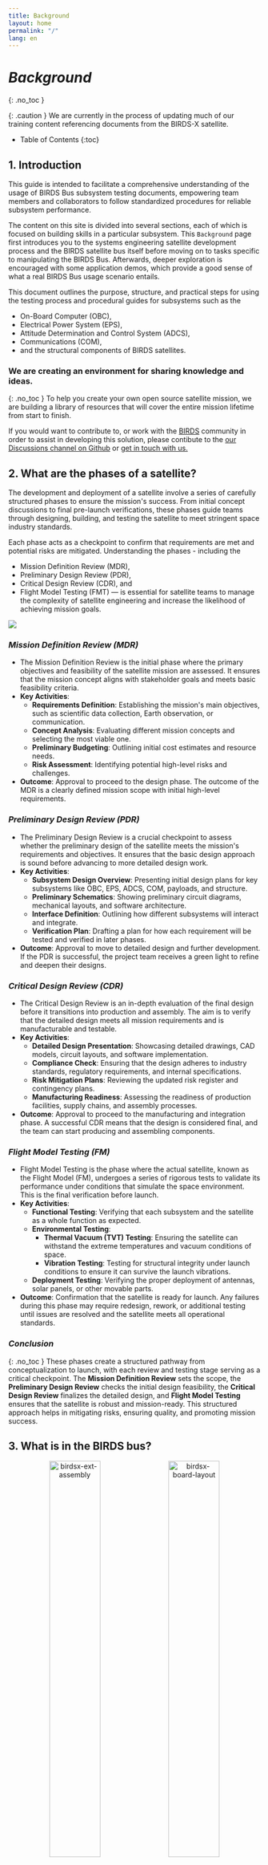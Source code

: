 ```yaml
---
title: Background
layout: home
permalink: "/"
lang: en
---
```


# *Background*
{: .no_toc }

{: .caution }
We are currently in the process of updating much of our training content referencing documents from the BIRDS-X satellite.

- Table of Contents
{:toc}

## **1. Introduction**
  
   This guide is intended to facilitate a comprehensive understanding of the usage of BIRDS Bus subsystem testing documents, empowering team members and collaborators to follow standardized procedures for reliable subsystem performance.

   The content on this site is divided into several sections, each of which is focused on building skills in a particular subsystem. This `Background` page first introduces you to the systems engineering satellite development process and the BIRDS satellite bus itself before moving on to tasks specific to manipulating the BIRDS Bus. Afterwards, deeper exploration is encouraged with some application demos, which provide a good sense of what a real BIRDS Bus usage scenario entails. 

   This document outlines the purpose, structure, and practical steps for using the testing process and procedural guides for subsystems such as the 
   - On-Board Computer (OBC), 
   - Electrical Power System (EPS), 
   - Attitude Determination and Control System (ADCS), 
   - Communications (COM), 
   - and the structural components of BIRDS satellites.

### We are creating an environment for sharing knowledge and ideas.
{: .no_toc }
To help you create your own open source satellite mission, we are building a library of resources that will cover the entire mission lifetime from start to finish. 

If you would want to contribute to, or work with the [BIRDS] community in order to assist in developing this solution, please contibute to the [our Discussions channel on Github] or [get in touch with us.]

## **2. What are the phases of a satellite?**
  The development and deployment of a satellite involve a series of carefully structured phases to ensure the mission's success. From initial concept discussions to final pre-launch verifications, these phases guide teams through designing, building, and testing the satellite to meet stringent space industry standards. 
    
  Each phase acts as a checkpoint to confirm that requirements are met and potential risks are mitigated. Understanding the phases - including the
  - Mission Definition Review (MDR), 
  - Preliminary Design Review (PDR), 
  - Critical Design Review (CDR), and 
  - Flight Model Testing (FMT) 
  — is essential for satellite teams to manage the complexity of satellite engineering and increase the likelihood of achieving mission goals.

[![](https://mermaid.ink/img/pako:eNqNVU2PmzAQ_SuWDz3BCkPIB7dts6kqFbXaVQ-tuFh4QqyCTW2TNo32v3eApOySsLu5xGZmnt97M5gjzbUAmlDf9zOVa7WVRZIpQtwOKkiIAp2pLlZw5VwbwZh0JZAH7qAspQOSyhKs0wpsHxcY2WhTcUfId_z5aeqv133MQu6kxmUqrW0XeGYOtSMC9lDqGkSfl67v2z-SVGdwj-RGOo_w0CNhwGZ-wPww8MjsVHFLHLc_sYKzIYHFHlmJ50cPxHu9jeHdcwFWFqrP5UqjA-YE2fIYEAlp8UegZzk1P5SaixMY4oizsgqU6_YO9UhV9PVfTzqvCY3OOkI_GnSOqSWDGS2ziI2YvW_sUwoT-tC2rcMHnbuLEcSdKqQCMMiaVDgvJZHKQXHy7d1zRR8mO3cW87RrV4ic01jY6mHhZPus3rrf3MClvE36IoXID1ZvohBEnaXLEYVNKYude92KF5DDeScuHiF_NLrBEbEH66AaBBrYy3a8XmsejkkUXDRP-E77d6fJm4QYvMH3h0UjlC819Bp5SeqSt1IN7IAby8s3QM6uNHJj4FcDKj_ge6iNkKr38NPt_bdpxGFK42hyMLAtcg_mQJwmn3mj8h2pjd5LAeZ1rmzuXVDtQaZrWTBl1ws140PW0ta6s5N6tAK8P6XAm_nYZmW0u5AzmuBSwJY3pctoph4xlTdOPxxUThNnGvAojlCxo8mWlxZ3Td1ex2vJcUar_09BSKdN2t_93SfAozVXNDnSPzRhLL5ZzIJluFzF82AWLpYePdAEtzcsXsyiKF7NozAOHz36V2tEZV31j27dknj8B6oH7-0?type=png)](https://mermaid.live/edit#pako:eNqNVU2PmzAQ_SuWDz3BCkPIB7dts6kqFbXaVQ-tuFh4QqyCTW2TNo32v3eApOySsLu5xGZmnt97M5gjzbUAmlDf9zOVa7WVRZIpQtwOKkiIAp2pLlZw5VwbwZh0JZAH7qAspQOSyhKs0wpsHxcY2WhTcUfId_z5aeqv133MQu6kxmUqrW0XeGYOtSMC9lDqGkSfl67v2z-SVGdwj-RGOo_w0CNhwGZ-wPww8MjsVHFLHLc_sYKzIYHFHlmJ50cPxHu9jeHdcwFWFqrP5UqjA-YE2fIYEAlp8UegZzk1P5SaixMY4oizsgqU6_YO9UhV9PVfTzqvCY3OOkI_GnSOqSWDGS2ziI2YvW_sUwoT-tC2rcMHnbuLEcSdKqQCMMiaVDgvJZHKQXHy7d1zRR8mO3cW87RrV4ic01jY6mHhZPus3rrf3MClvE36IoXID1ZvohBEnaXLEYVNKYude92KF5DDeScuHiF_NLrBEbEH66AaBBrYy3a8XmsejkkUXDRP-E77d6fJm4QYvMH3h0UjlC819Bp5SeqSt1IN7IAby8s3QM6uNHJj4FcDKj_ge6iNkKr38NPt_bdpxGFK42hyMLAtcg_mQJwmn3mj8h2pjd5LAeZ1rmzuXVDtQaZrWTBl1ws140PW0ta6s5N6tAK8P6XAm_nYZmW0u5AzmuBSwJY3pctoph4xlTdOPxxUThNnGvAojlCxo8mWlxZ3Td1ex2vJcUar_09BSKdN2t_93SfAozVXNDnSPzRhLL5ZzIJluFzF82AWLpYePdAEtzcsXsyiKF7NozAOHz36V2tEZV31j27dknj8B6oH7-0)


### *Mission Definition Review (MDR)*
- The Mission Definition Review is the initial phase where the primary objectives and feasibility of the satellite mission are assessed. It ensures that the mission concept aligns with stakeholder goals and meets basic feasibility criteria.
- **Key Activities**:
  - **Requirements Definition**: Establishing the mission's main objectives, such as scientific data collection, Earth observation, or communication.
  - **Concept Analysis**: Evaluating different mission concepts and selecting the most viable one.
  - **Preliminary Budgeting**: Outlining initial cost estimates and resource needs.
  - **Risk Assessment**: Identifying potential high-level risks and challenges.
- **Outcome**: Approval to proceed to the design phase. The outcome of the MDR is a clearly defined mission scope with initial high-level requirements.

### *Preliminary Design Review (PDR)*
- The Preliminary Design Review is a crucial checkpoint to assess whether the preliminary design of the satellite meets the mission's requirements and objectives. It ensures that the basic design approach is sound before advancing to more detailed design work.
- **Key Activities**:
  - **Subsystem Design Overview**: Presenting initial design plans for key subsystems like OBC, EPS, ADCS, COM, payloads, and structure.
  - **Preliminary Schematics**: Showing preliminary circuit diagrams, mechanical layouts, and software architecture.
  - **Interface Definition**: Outlining how different subsystems will interact and integrate.
  - **Verification Plan**: Drafting a plan for how each requirement will be tested and verified in later phases.
- **Outcome**: Approval to move to detailed design and further development. If the PDR is successful, the project team receives a green light to refine and deepen their designs.

### *Critical Design Review (CDR)*
- The Critical Design Review is an in-depth evaluation of the final design before it transitions into production and assembly. The aim is to verify that the detailed design meets all mission requirements and is manufacturable and testable.
- **Key Activities**:
  - **Detailed Design Presentation**: Showcasing detailed drawings, CAD models, circuit layouts, and software implementation.
  - **Compliance Check**: Ensuring that the design adheres to industry standards, regulatory requirements, and internal specifications.
  - **Risk Mitigation Plans**: Reviewing the updated risk register and contingency plans.
  - **Manufacturing Readiness**: Assessing the readiness of production facilities, supply chains, and assembly processes.
- **Outcome**: Approval to proceed to the manufacturing and integration phase. A successful CDR means that the design is considered final, and the team can start producing and assembling components.

### *Flight Model Testing (FM)*
- Flight Model Testing is the phase where the actual satellite, known as the Flight Model (FM), undergoes a series of rigorous tests to validate its performance under conditions that simulate the space environment. This is the final verification before launch.
- **Key Activities**:
  - **Functional Testing**: Verifying that each subsystem and the satellite as a whole function as expected.
  - **Environmental Testing**:
    - **Thermal Vacuum (TVT) Testing**: Ensuring the satellite can withstand the extreme temperatures and vacuum conditions of space.
    - **Vibration Testing**: Testing for structural integrity under launch conditions to ensure it can survive the launch vibrations.
  - **Deployment Testing**: Verifying the proper deployment of antennas, solar panels, or other movable parts.
- **Outcome**: Confirmation that the satellite is ready for launch. Any failures during this phase may require redesign, rework, or additional testing until issues are resolved and the satellite meets all operational standards.

### *Conclusion*
{: .no_toc }
These phases create a structured pathway from conceptualization to launch, with each review and testing stage serving as a critical checkpoint. The **Mission Definition Review** sets the scope, the **Preliminary Design Review** checks the initial design feasibility, the **Critical Design Review** finalizes the detailed design, and **Flight Model Testing** ensures that the satellite is robust and mission-ready. This structured approach helps in mitigating risks, ensuring quality, and promoting mission success.

## **3. What is in the BIRDS bus?**
<p align="center">
  <img alt="birdsx-ext-assembly" src="/assets/images/birdsx-ext-assembly.png" width="45%">
&nbsp;
  <img alt="birdsx-board-layout" src="/assets/images/birdsx-board-layout.png" width="45%">
</p>

- The bus includes the following key components:
     - **On-Board Computer (OBC)**: Handles the satellite’s core computing needs.
![](https://github.com/BIRDSOpenSource/BIRDSX-PCB_Design/blob/main/OBC/BIRDS-X_OBC.png)
     - **Electrical Power System (EPS)**: Manages power generation, storage, and distribution.
     - **Attitude Determination and Control System (ADCS)**: Controls satellite orientation and stability.
     - **Communications (COM)**: Oversees data transmission to and from the satellite.
     - **Structure**: Designs and constructs the satellite’s physical frame.
<p align="center">
  <img alt="birdsx-ext-assembly" src="/assets/images/birdsx-frame.png" width="45%">
&nbsp;
  <img alt="birdsx-board-layout" src="/assets/images/birdsx-board-frame-assembly.png" width="45%">
</p>

     - **Payload**: Manages mission-specific instruments or sensors.
     - **Backplane (BPB)**: Integrates all the subsystems and allows transfer of power and data to each of them.
     ![](/assets/images/bpb-birdsx.png)

## *Organizational Chart*
{: .no_toc }
[![](https://mermaid.ink/img/pako:eNp1kV1vgjAUhv9Kc65cgqaVL-ViiYBxX0wTdrXiRQdVSYCaUrI58b-vMmO2hTXnoud9n5yck_cIqcg4eLApxHu6Y1KhlzCpkH4zGjPFiyJXfI2Gw1vkDxZSNFWGYr4teaVu_uGCQbxnKf-DBZ0X0hU7FIJl65_qnEYsr5Df1Bc57OQ24uUbl8hp0YJGeV3nohqSXsRt0d0VGV-Q-S-EtOiexko2qWok70XGLXqgwTLqNc0WPdJZGMS9rtWiJzpf9Zt2iyK69INeU1_3TP2VvwYDSi5Llmc6j-MZTUDteMkT8PQ34xvWFCqBpDpplDVKxIcqBU-fxA3Q0Wx34G1YUeuu2Wc6lDBnW8nKq8qzXAkZfSfeBW_AnlXgHeEDPOKQke1MiS7sTrFtuwYcwDOJNcLndjIlpoWJczLgUwg9FY8ch0zwBLumPcaOg61u3Gtnnrc6fQFYEbPP?type=png)](https://mermaid.live/edit#pako:eNp1kV1vgjAUhv9Kc65cgqaVL-ViiYBxX0wTdrXiRQdVSYCaUrI58b-vMmO2hTXnoud9n5yck_cIqcg4eLApxHu6Y1KhlzCpkH4zGjPFiyJXfI2Gw1vkDxZSNFWGYr4teaVu_uGCQbxnKf-DBZ0X0hU7FIJl65_qnEYsr5Df1Bc57OQ24uUbl8hp0YJGeV3nohqSXsRt0d0VGV-Q-S-EtOiexko2qWok70XGLXqgwTLqNc0WPdJZGMS9rtWiJzpf9Zt2iyK69INeU1_3TP2VvwYDSi5Llmc6j-MZTUDteMkT8PQ34xvWFCqBpDpplDVKxIcqBU-fxA3Q0Wx34G1YUeuu2Wc6lDBnW8nKq8qzXAkZfSfeBW_AnlXgHeEDPOKQke1MiS7sTrFtuwYcwDOJNcLndjIlpoWJczLgUwg9FY8ch0zwBLumPcaOg61u3Gtnnrc6fQFYEbPP)


## **3. What tools do we use in development?**
   - **Software**:
     - **Computer Aided Design (CAD) tools for Design**: Fusion 360
     - **Simulation Tools**: Thermal desktop, STK for mission analysis
     - **Programming Languages**: C/C++, Python 
     - **Programming Environment**: CCS Compiler, MPLAB IDE
     - **Communication Protocols**: UART, SPI
   - **Hardware**:
     - **Microcontrollers/Boards**: PIC MCUs, custom PCBs
     - **Power Systems**: Solar panels, battery packs
     - **Sensing Devices**: Magnetometers, gyroscopes for ADCS
   - **Version Control**: Git/ [GitHub] 

## **4. Getting Started Steps**
1. **Read the Documentation**:
   - Visit the [project’s documentation site link] for detailed guides and subsystem overviews.
   - **Testing Procedures**:
     - Each subsystem has its test protocols found [link to test documentation].
   - **Documentation**:
     - Follow templates provided in the [link to documentation folder].

[Project manager]({{site.url}} project-managers/pm-guide/){: .btn }
[OBC](https://just-the-docs.com){: .btn .btn-purple }
[EPS](https://just-the-docs.com){: .btn .btn-blue }
[COM](https://just-the-docs.com){: .btn .btn-green }
[BPB](https://just-the-docs.com){: .btn .btn-outline }

----

[GitHub Issues.]: https://github.com/BIRDSOpenSource/Build-A-Satellite/issues
[GitHub]: https://github.com/BIRDSOpenSource
[our Discussions channel on Github]: https://github.com/orgs/BIRDSOpenSource/discussions/categories/ideas
[BIRDS]: https://birds-project.com/
[get in touch with us.]: mailto:info@kyutech-laseine.net